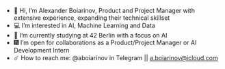 - 👋 Hi, I’m Alexander Boiarinov, Product and Project Manager with extensive experience, expanding their technical skillset
- 💻 I’m interested in AI, Machine Learning and Data
- 🌌 I’m currently studying at 42 Berlin with a focus on AI
- 🎆 I’m open for collaborations as a Product/Project Manager or AI Development Intern
- ☄️ How to reach me: @aboiarinov in Telegram || a.boiarinov@icloud.com

